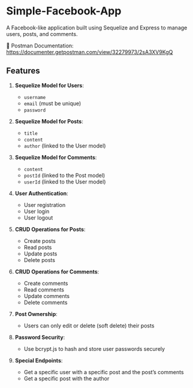 # Simple-Facebook-App

A Facebook-like application built using Sequelize and Express to manage users, posts, and comments.

📘 Postman Documentation: https://documenter.getpostman.com/view/32279973/2sA3XV9KgQ

## Features

1. **Sequelize Model for Users**:
   - `username`
   - `email` (must be unique)
   - `password`

2. **Sequelize Model for Posts**:
   - `title`
   - `content`
   - `author` (linked to the User model)

3. **Sequelize Model for Comments**:
   - `content`
   - `postId` (linked to the Post model)
   - `userId` (linked to the User model)

4. **User Authentication**:
   - User registration
   - User login
   - User logout

5. **CRUD Operations for Posts**:
   - Create posts
   - Read posts
   - Update posts
   - Delete posts

6. **CRUD Operations for Comments**:
   - Create comments
   - Read comments
   - Update comments
   - Delete comments

7. **Post Ownership**:
   - Users can only edit or delete (soft delete) their posts

8. **Password Security**:
   - Use bcrypt.js to hash and store user passwords securely

9. **Special Endpoints**:
   - Get a specific user with a specific post and the post’s comments
   - Get a specific post with the author
